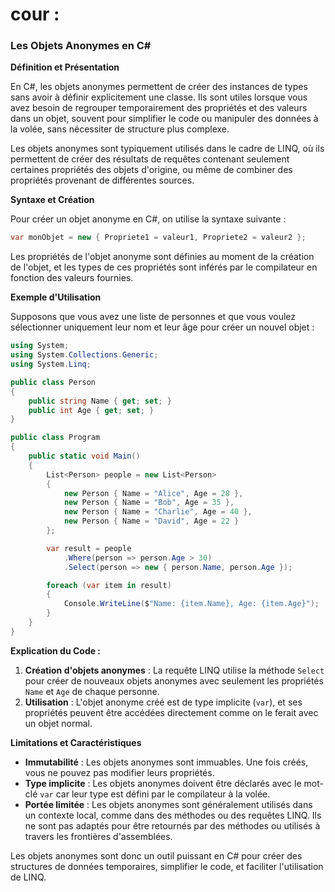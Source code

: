 # cour :

### Les Objets Anonymes en C#

**Définition et Présentation**

En C#, les objets anonymes permettent de créer des instances de types sans avoir à définir explicitement une classe. Ils sont utiles lorsque vous avez besoin de regrouper temporairement des propriétés et des valeurs dans un objet, souvent pour simplifier le code ou manipuler des données à la volée, sans nécessiter de structure plus complexe.

Les objets anonymes sont typiquement utilisés dans le cadre de LINQ, où ils permettent de créer des résultats de requêtes contenant seulement certaines propriétés des objets d'origine, ou même de combiner des propriétés provenant de différentes sources.

**Syntaxe et Création**

Pour créer un objet anonyme en C#, on utilise la syntaxe suivante :

```csharp
var monObjet = new { Propriete1 = valeur1, Propriete2 = valeur2 };
```

Les propriétés de l'objet anonyme sont définies au moment de la création de l'objet, et les types de ces propriétés sont inférés par le compilateur en fonction des valeurs fournies.

**Exemple d'Utilisation**

Supposons que vous avez une liste de personnes et que vous voulez sélectionner uniquement leur nom et leur âge pour créer un nouvel objet :

```csharp
using System;
using System.Collections.Generic;
using System.Linq;

public class Person
{
    public string Name { get; set; }
    public int Age { get; set; }
}

public class Program
{
    public static void Main()
    {
        List<Person> people = new List<Person>
        {
            new Person { Name = "Alice", Age = 28 },
            new Person { Name = "Bob", Age = 35 },
            new Person { Name = "Charlie", Age = 40 },
            new Person { Name = "David", Age = 22 }
        };

        var result = people
            .Where(person => person.Age > 30)
            .Select(person => new { person.Name, person.Age });

        foreach (var item in result)
        {
            Console.WriteLine($"Name: {item.Name}, Age: {item.Age}");
        }
    }
}
```

**Explication du Code :**

1. **Création d'objets anonymes** : La requête LINQ utilise la méthode `Select` pour créer de nouveaux objets anonymes avec seulement les propriétés `Name` et `Age` de chaque personne.
2. **Utilisation** : L'objet anonyme créé est de type implicite (`var`), et ses propriétés peuvent être accédées directement comme on le ferait avec un objet normal.

**Limitations et Caractéristiques**

-   **Immutabilité** : Les objets anonymes sont immuables. Une fois créés, vous ne pouvez pas modifier leurs propriétés.
-   **Type implicite** : Les objets anonymes doivent être déclarés avec le mot-clé `var` car leur type est défini par le compilateur à la volée.
-   **Portée limitée** : Les objets anonymes sont généralement utilisés dans un contexte local, comme dans des méthodes ou des requêtes LINQ. Ils ne sont pas adaptés pour être retournés par des méthodes ou utilisés à travers les frontières d'assemblées.

Les objets anonymes sont donc un outil puissant en C# pour créer des structures de données temporaires, simplifier le code, et faciliter l'utilisation de LINQ.
